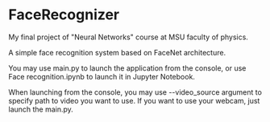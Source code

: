 # FaceRecognizer
My final project of "Neural Networks" course at MSU faculty of physics.

A simple face recognition system based on FaceNet architecture.

You may use main.py to launch the application from the console, or use Face recognition.ipynb to launch it in Jupyter Notebook.

When launching from the console, you may use --video_source argument to specify path to video you want to use. If you want to use your webcam, just launch the main.py.

